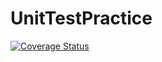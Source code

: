 # UnitTestPractice

<!-- [![Coverage Status](https://coveralls.io/repos/github/lrondenet/UnitTestPractice/badge.svg?branch=master)](https://coveralls.io/github/lrondenet/UnitTestPractice?branch=master) -->


[![Coverage Status](https://coveralls.io/repos/github/user-repo/user-project/badge.png?branch=master)](https://coveralls.io/github/user-repo/user-project?branch=master)
